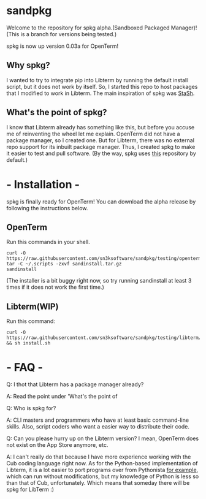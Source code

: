 # sandpkg
Welcome to the repository for spkg alpha.(Sandboxed Packaged Manager)!
(This is a branch for versions being tested.)

spkg is now up version 0.03a for OpenTerm!

## Why spkg?
I wanted to try to integrate pip into Libterm by running the default install script,
but it does not work by itself. So, I started this repo to host packages that I modified to work in Libterm.
The main inspiration of spkg was [StaSh](https://github.com/ywangd/stash).

## What's the point of spkg?
I know that Libterm already has something like this, but before you accuse me of reinventing the wheel let me explain.
OpenTerm did not have a package manager, so I created one.
But for Libterm, there was no external repo support for its inbuilt package manager.
Thus, I created spkg to make it easier to test and pull software.
(By the way, spkg uses [this](https://github.com/sn3ksoftware/sandboxrepo) repository by default.)

# - Installation -

spkg is finally ready for OpenTerm! You can download the alpha release by following the instructions below.

## OpenTerm
Run this commands in your shell.

```
curl -O https://raw.githubusercontent.com/sn3ksoftware/sandpkg/testing/openterm/sandinstall.tar.gz
tar -C ~/.scripts -zxvf sandinstall.tar.gz
sandinstall
```
(The installer is a bit buggy right now, so try running sandinstall at least 3 times if it does not work the first time.)
## Libterm(WIP)
Run this command:

```
curl -O https://raw.githubusercontent.com/sn3ksoftware/sandpkg/testing/libterm/install.sh && sh install.sh
```

# - FAQ -
Q: I thot that Libterm has a package manager already?

A: Read the point under 'What's the point of 

Q: Who is spkg for?

A: CLI masters and programmers who have at least basic command-line skills.
Also, script coders who want a easier way to distribute their code.

Q: Can you please hurry up on the Libterm version? I mean, OpenTerm does not exist on the App Store anymore, etc.

A: I can't really do that because I have more experience working with the Cub coding language right now. As for the Python-based implementation of Libterm, it is a lot easier to port programs over from Pythonista [for example](https://github.com/jsbain/GitHubGet), which can run without modifications, 
but my knowledge of Python is less so than that of Cub, unfortunately. Which means that someday there will be spkg for LibTerm :)
